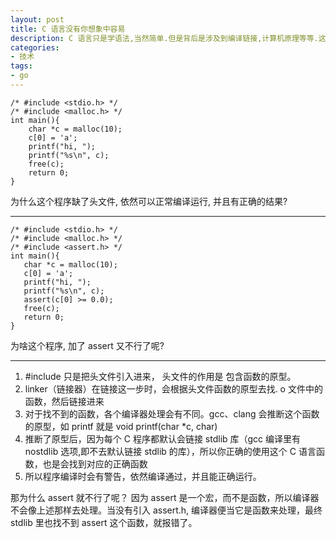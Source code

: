 ```yaml
---
layout: post
title: C 语言没有你想象中容易
description: C 语言只是学语法,当然简单.但是背后是涉及到编译链接,计算机原理等等.这些才是学C 语言必须要掌握的内容.
categories:
- 技术
tags:
- go
---
```


```
/* #include <stdio.h> */
/* #include <malloc.h> */
int main(){
    char *c = malloc(10);
    c[0] = 'a';
    printf("hi, ");
    printf("%s\n", c);
    free(c);
    return 0;
}
```
 为什么这个程序缺了头文件, 依然可以正常编译运行, 并且有正确的结果?

---

 ```
/* #include <stdio.h> */
/* #include <malloc.h> */
/* #include <assert.h> */
int main(){
    char *c = malloc(10);
    c[0] = 'a';
    printf("hi, ");
    printf("%s\n", c);
    assert(c[0] >= 0.0);
    free(c);
    return 0;
}
 ```

为啥这个程序, 加了 assert 又不行了呢?

---

1. #include 只是把头文件引入进来， 头文件的作用是 包含函数的原型。
2. linker（链接器）在链接这一步时，会根据头文件函数的原型去找. o 文件中的函数，然后链接进来
3. 对于找不到的函数，各个编译器处理会有不同。gcc、clang 会推断这个函数的原型，如 printf 就是 void printf(char \*c, char)
4. 推断了原型后，因为每个 C 程序都默认会链接 stdlib 库（gcc 编译里有nostdlib 选项,即不去默认链接 stdlib 的库），所以你正确的使用这个 C 语言函数，也是会找到对应的正确函数
5. 所以程序编译时会有警告，依然编译通过，并且能正确运行。


那为什么 assert 就不行了呢？
因为 assert 是一个宏，而不是函数，所以编译器不会像上述那样去处理。当没有引入 assert.h, 编译器便当它是函数来处理，最终 stdlib 里也找不到 assert 这个函数，就报错了。

